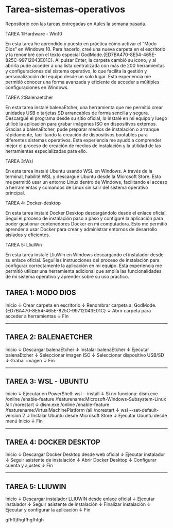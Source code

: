 # Tarea-sistemas-operativos
Repositorio con las tareas entregadas en Aules la semana pasada.

TAREA 1:Hardware - Win10

En esta tarea he aprendido y puesto en práctica cómo activar el “Modo Dios” en Windows 10. Para hacerlo, creé una nueva carpeta en el escritorio y la renombré con el texto especial GodMode.{ED7BA470-8E54-465E-825C-99712043E01C}. Al pulsar Enter, la carpeta cambió su icono, y al abrirla pude acceder a una lista centralizada con más de 200 herramientas y configuraciones del sistema operativo, lo que facilita la gestión y personalización del equipo desde un solo lugar. Esta experiencia me permitió conocer una forma avanzada y eficiente de acceder a múltiples configuraciones en Windows.

TAREA 2:Balenaetcher

En esta tarea instalé balenaEtcher, una herramienta que me permitió crear unidades USB o tarjetas SD arrancables de forma sencilla y segura. Descargué el programa desde su sitio oficial, lo instalé en mi equipo y luego utilicé la aplicación para grabar imágenes ISO en dispositivos externos. Gracias a balenaEtcher, pude preparar medios de instalación o arranque rápidamente, facilitando la creación de dispositivos bootables para diferentes sistemas operativos. Esta experiencia me ayudó a comprender mejor el proceso de creación de medios de instalación y la utilidad de las herramientas especializadas para ello.

TAREA 3:Wsl

En esta tarea instalé Ubuntu usando WSL en Windows. A través de la terminal, habilité WSL y descargué Ubuntu desde la Microsoft Store. Esto me permitió usar un entorno Linux dentro de Windows, facilitando el acceso a herramientas y comandos de Linux sin salir del sistema operativo principal.

TAREA 4: Docker-desktop

En esta tarea instalé Docker Desktop descargándolo desde el enlace oficial. Seguí el proceso de instalación paso a paso y configuré la aplicación para poder gestionar contenedores Docker en mi computadora. Esto me permitió aprender a usar Docker para crear y administrar entornos de desarrollo aislados y eficientes.

TAREA 5: LliuWin

En esta tarea instalé LliuWin en Windows descargando el instalador desde su enlace oficial. Seguí las instrucciones del proceso de instalación para configurar correctamente la aplicación en mi equipo. Esta experiencia me permitió utilizar una herramienta adicional que amplía las funcionalidades de mi sistema operativo y aprender sobre su uso práctico.

TAREA 1: MODO DIOS
-------------------
Inicio
  ↓
Crear carpeta en escritorio
  ↓
Renombrar carpeta a:
GodMode.{ED7BA470-8E54-465E-825C-99712043E01C}
  ↓
Abrir carpeta para acceder a herramientas
  ↓
Fin

-----------------------------------

TAREA 2: BALENAETCHER
---------------------
Inicio
  ↓
Descargar balenaEtcher
  ↓
Instalar balenaEtcher
  ↓
Ejecutar balenaEtcher
  ↓
Seleccionar imagen ISO
  ↓
Seleccionar dispositivo USB/SD
  ↓
Grabar imagen
  ↓
Fin

-----------------------------------

TAREA 3: WSL - UBUNTU
---------------------
Inicio
  ↓
Ejecutar en PowerShell:
wsl --install
  ↓
Si no funciona:
dism.exe /online /enable-feature /featurename:Microsoft-Windows-Subsystem-Linux /all /norestart
  ↓
dism.exe /online /enable-feature /featurename:VirtualMachinePlatform /all /norestart
  ↓
wsl --set-default-version 2
  ↓
Instalar Ubuntu desde Microsoft Store
  ↓
Ejecutar Ubuntu desde menú Inicio
  ↓
Fin

-----------------------------------

TAREA 4: DOCKER DESKTOP
-----------------------
Inicio
  ↓
Descargar Docker Desktop desde web oficial
  ↓
Ejecutar instalador
  ↓
Seguir asistente de instalación
  ↓
Abrir Docker Desktop
  ↓
Configurar cuenta y ajustes
  ↓
Fin

-----------------------------------

TAREA 5: LLIUWIN
----------------
Inicio
  ↓
Descargar instalador LLIUWIN desde enlace oficial
  ↓
Ejecutar instalador
  ↓
Seguir asistente de instalación
  ↓
Finalizar instalación
  ↓
Ejecutar y configurar la aplicación
  ↓
Fin

gfhffjfhgffhgfhfgh

